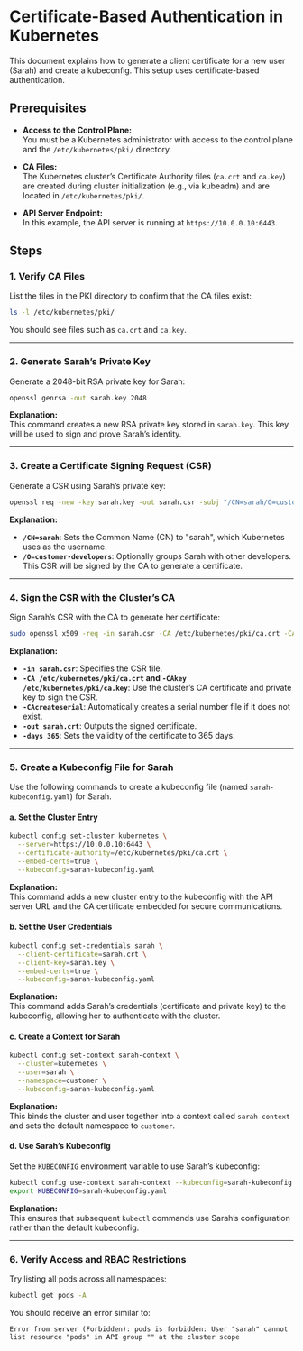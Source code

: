 # Certificate-Based Authentication in Kubernetes

This document explains how to generate a client certificate for a new user (Sarah) and create a kubeconfig. This setup uses certificate-based authentication.

## Prerequisites

- **Access to the Control Plane:**  
  You must be a Kubernetes administrator with access to the control plane and the `/etc/kubernetes/pki/` directory.

- **CA Files:**  
  The Kubernetes cluster’s Certificate Authority files (`ca.crt` and `ca.key`) are created during cluster initialization (e.g., via kubeadm) and are located in `/etc/kubernetes/pki/`.

- **API Server Endpoint:**  
  In this example, the API server is running at `https://10.0.0.10:6443`.

## Steps

### 1. Verify CA Files

List the files in the PKI directory to confirm that the CA files exist:

```bash
ls -l /etc/kubernetes/pki/
```

You should see files such as `ca.crt` and `ca.key`.

---

### 2. Generate Sarah’s Private Key

Generate a 2048-bit RSA private key for Sarah:

```bash
openssl genrsa -out sarah.key 2048
```

**Explanation:**  
This command creates a new RSA private key stored in `sarah.key`. This key will be used to sign and prove Sarah’s identity.

---

### 3. Create a Certificate Signing Request (CSR)

Generate a CSR using Sarah’s private key:

```bash
openssl req -new -key sarah.key -out sarah.csr -subj "/CN=sarah/O=customer-developers"
```

**Explanation:**  
- **`/CN=sarah`**: Sets the Common Name (CN) to "sarah", which Kubernetes uses as the username.  
- **`/O=customer-developers`**: Optionally groups Sarah with other developers.  
This CSR will be signed by the CA to generate a certificate.

---

### 4. Sign the CSR with the Cluster’s CA

Sign Sarah’s CSR with the CA to generate her certificate:

```bash
sudo openssl x509 -req -in sarah.csr -CA /etc/kubernetes/pki/ca.crt -CAkey /etc/kubernetes/pki/ca.key -CAcreateserial -out sarah.crt -days 365
```

**Explanation:**  
- **`-in sarah.csr`**: Specifies the CSR file.
- **`-CA /etc/kubernetes/pki/ca.crt` and `-CAkey /etc/kubernetes/pki/ca.key`**: Use the cluster’s CA certificate and private key to sign the CSR.
- **`-CAcreateserial`**: Automatically creates a serial number file if it does not exist.
- **`-out sarah.crt`**: Outputs the signed certificate.
- **`-days 365`**: Sets the validity of the certificate to 365 days.

---

### 5. Create a Kubeconfig File for Sarah

Use the following commands to create a kubeconfig file (named `sarah-kubeconfig.yaml`) for Sarah.

#### a. Set the Cluster Entry

```bash
kubectl config set-cluster kubernetes \
  --server=https://10.0.0.10:6443 \
  --certificate-authority=/etc/kubernetes/pki/ca.crt \
  --embed-certs=true \
  --kubeconfig=sarah-kubeconfig.yaml
```

**Explanation:**  
This command adds a new cluster entry to the kubeconfig with the API server URL and the CA certificate embedded for secure communications.

#### b. Set the User Credentials

```bash
kubectl config set-credentials sarah \
  --client-certificate=sarah.crt \
  --client-key=sarah.key \
  --embed-certs=true \
  --kubeconfig=sarah-kubeconfig.yaml
```

**Explanation:**  
This command adds Sarah’s credentials (certificate and private key) to the kubeconfig, allowing her to authenticate with the cluster.

#### c. Create a Context for Sarah

```bash
kubectl config set-context sarah-context \
  --cluster=kubernetes \
  --user=sarah \
  --namespace=customer \
  --kubeconfig=sarah-kubeconfig.yaml
```

**Explanation:**  
This binds the cluster and user together into a context called `sarah-context` and sets the default namespace to `customer`.

#### d. Use Sarah’s Kubeconfig

Set the `KUBECONFIG` environment variable to use Sarah’s kubeconfig:

```bash
kubectl config use-context sarah-context --kubeconfig=sarah-kubeconfig.yaml
export KUBECONFIG=sarah-kubeconfig.yaml
```

**Explanation:**  
This ensures that subsequent `kubectl` commands use Sarah’s configuration rather than the default kubeconfig.

---

### 6. Verify Access and RBAC Restrictions

Try listing all pods across all namespaces:

```bash
kubectl get pods -A
```

You should receive an error similar to:

```
Error from server (Forbidden): pods is forbidden: User "sarah" cannot list resource "pods" in API group "" at the cluster scope
```
